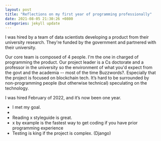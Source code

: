```yaml
---
layout: post
title: "Reflections on my first year of programming professionally"
date: 2021-08-05 21:30:26 +0800
categories: jekyll update
---
```


I was hired by a team of data scientists developing a product from their
university research. They're funded by the government and partnered with their
university.

Our core team is composed of 4 people. I'm the one in charged of programming the
product. Our project leader is a Cs doctorate and a professor in the university
so the environment of what you'd expect from the govt and the academia -- most
of the time Buzzwords?. Especially that the project is focused on blockchain
tech. It’s hard to be surrounded by non-programming people (but otherwise
technical) speculating on the technology.

I was hired February of 2022, and it’s now been one year.

- I met my goal.
-
- Reading x styleguide is great. 
- x by example is the fastest way to get coding if you have prior programming
  experience
- Testing is king if the project is complex. (Django)
